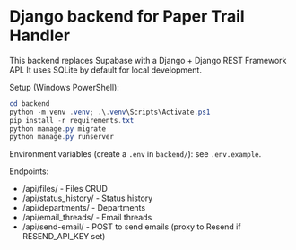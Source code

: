 # Django backend for Paper Trail Handler

This backend replaces Supabase with a Django + Django REST Framework API. It uses SQLite by default for local development.

Setup (Windows PowerShell):

```powershell
cd backend
python -m venv .venv; .\.venv\Scripts\Activate.ps1
pip install -r requirements.txt
python manage.py migrate
python manage.py runserver
```

Environment variables (create a `.env` in `backend/`): see `.env.example`.

Endpoints:
- /api/files/  - Files CRUD
- /api/status_history/ - Status history
- /api/departments/ - Departments
- /api/email_threads/ - Email threads
- /api/send-email/ - POST to send emails (proxy to Resend if RESEND_API_KEY set)
